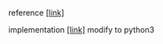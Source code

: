 
reference [[link]](https://www.analyticsvidhya.com/blog/2018/01/factorization-machines/)

implementation [[link]](http://www.quuxlabs.com/wp-content/uploads/2010/09/mf.py_.txt)
modify to python3
